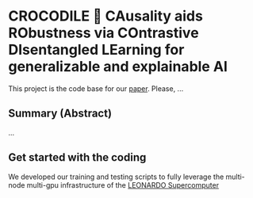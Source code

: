 # CROCODILE 🐊 CAusality aids RObustness via COntrastive DIsentangled LEarning for generalizable and explainable AI

This project is the code base for our [paper](placeholder). Please, ...

## Summary (Abstract)

...

## Get started with the coding

We developed our training and testing scripts to fully leverage the multi-node multi-gpu infrastructure of the [LEONARDO Supercomputer](https://en.wikipedia.org/wiki/Leonardo_(supercomputer)) 
